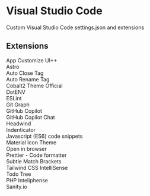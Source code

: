 # Visual Studio Code

Custom Visual Studio Code settings.json and extensions


## Extensions

App Customize UI++\
Astro\
Auto Close Tag\
Auto Rename Tag\
Cobalt2 Theme Official\
DotENV\
ESLint\
Git Graph\
GitHub Copilot\
GitHub Copilot Chat\
Headwind\
Indenticator\
Javascript (ES6) code snippets\
Material Icon Theme\
Open in browser\
Prettier - Code formatter\
Subtle Match Brackets\
Tailwind CSS IntelliSense\
Todo Tree\
PHP Inteliphense\
Sanity.io
